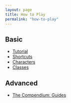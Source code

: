 ```yaml
---
layout: page
title: How to Play
permalink: "how-to-play"
---
```


<span style="float: right;">
  <img class="decorative-circle" {% include independently-sized-image-properties.html path="/assets/img/other/turtle.gif" %} alt="" />
</span>

## Basic

- [Tutorial](tutorial)
- [Shortcuts](shortcuts)
- [Characters](meet-the-cast)
- [Classes](classes)

## Advanced

- [The Compendium: Guides](/compendium/guides)
